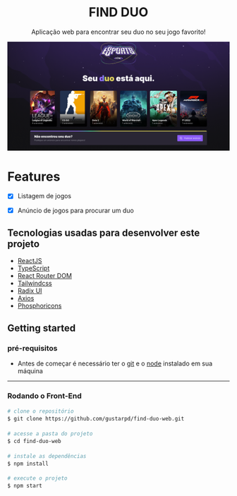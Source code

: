 <h1 align="center">FIND DUO</h1>

<p align="center">Aplicação web para encontrar seu duo no seu jogo favorito!<p>

<img src="https://github.com/gustarpd/find-duo-web/blob/master/.github/Screenshot%20(50).png">

# Features
- [x] Listagem de jogos
- [x] Anúncio de jogos para procurar um duo


## Tecnologias usadas para desenvolver este projeto

- [ReactJS](https://reactjs.org/)
-  [TypeScript](https://www.typescriptlang.org/)
- [React Router DOM](https://reacttraining.com/react-router/)
- [Tailwindcss](https://tailwindcss.com/)
- [Radix UI](https://www.radix-ui.com/)
- [Axios](https://github.com/axios/axios)
- [Phosphoricons](https://phosphoricons.com/)


## Getting started

### pré-requisitos

- Antes de começar é necessário ter o <a href="https://git-scm.com/">git</a> e o <a href="https://nodejs.org/en/">node</a> instalado em sua máquina

****
### Rodando o Front-End 
```bash
# clone o repositório 
$ git clone https://github.com/gustarpd/find-duo-web.git

# acesse a pasta do projeto
$ cd find-duo-web

# instale as dependências
$ npm install

# execute o projeto 
$ npm start
```
